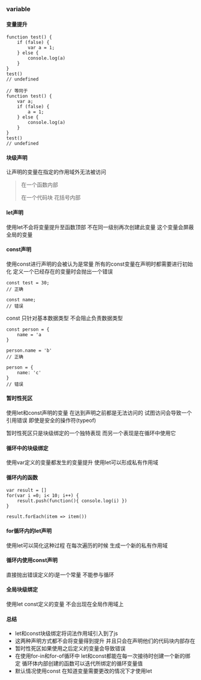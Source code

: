 ### variable

#### 变量提升

```
function test() {
	if (false) {
		var a = 1;
	} else {
		console.log(a)
	}
}
test()
// undefined

// 等同于
function test() {
	var a;
	if (false) {
		a = 1;
	} else {
		console.log(a)
	}
}
test()
// undefined
```


#### 块级声明
让声明的变量在指定的作用域外无法被访问

> 在一个函数内部
> 
> 在一个代码块 花括号内部

#### let声明

使用let不会将变量提升至函数顶部
不在同一级别再次创建此变量 这个变量会屏蔽全局的变量


#### const声明

使用const进行声明的会被认为是常量
所有的const变量在声明时都需要进行初始化
定义一个已经存在的变量时会抛出一个错误

```
const test = 30;
// 正确

const name;
// 错误
```

const 只针对基本数据类型 不会阻止负责数据类型

```
const person = {
	name = 'a
}

person.name = 'b'
// 正确

person = {
	name: 'c'
}
// 错误
```

#### 暂时性死区

使用let和const声明的变量 在达到声明之前都是无法访问的 试图访问会导致一个引用错误 即使是安全的操作符(typeof)

暂时性死区只是块级绑定的一个独特表现
而另一个表现是在循环中使用它


#### 循环中的块级绑定

使用var定义的变量都发生的变量提升
使用let可以形成私有作用域

#### 循环内的函数

```
var result = []
for(var i =0; i< 10; i++) {
	result.push(function(){ console.log(i) })
}

result.forEach(item => item())
```


#### for循环内的let声明


使用let可以简化这种过程 在每次遍历的时候 生成一个新的私有作用域

#### 循环内使用const声明

直接抛出错误定义的i是一个常量 不能参与循环

#### 全局块级绑定

使用let const定义的变量 不会出现在全局作用域上


#### 总结

- let和const块级绑定将词法作用域引入到了js
- 这两种声明方式都不会将变量得到提升 并且只会在声明他们的代码块内部存在
- 暂时性死区如果使用之后定义的变量会导致错误
- 在使用for-in和for-of循环中 let和const都能在每一次接待时创建一个新的绑定 循环体内部创建的函数可以迭代所绑定的循环变量值
- 默认情况使用const 在知道变量需要更改的情况下才使用let
